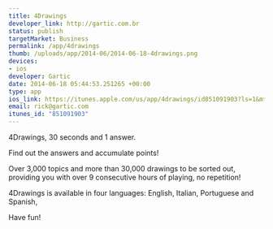 ```yaml
--- 
title: 4Drawings
developer_link: http://gartic.com.br
status: publish
targetMarket: Business
permalink: /app/4drawings
thumb: /uploads/app/2014-06/2014-06-18-4drawings.png
devices: 
- ios
developer: Gartic
date: 2014-06-18 05:44:53.251265 +00:00
type: app
ios_link: https://itunes.apple.com/us/app/4drawings/id851091903?ls=1&mt=8
email: rick@gartic.com
itunes_id: "851091903"
---
```


4Drawings, 30 seconds and 1 answer.

Find out the answers and accumulate points!

Over 3,000 topics and more than 30,000 drawings to be sorted out, providing you with over 9 consecutive hours of playing, no repetition!

4Drawings is available in four languages​: English, Italian, Portuguese and Spanish, 

Have fun!

